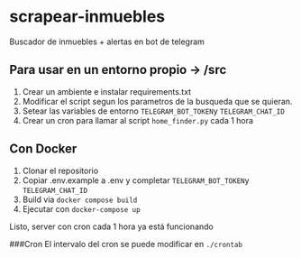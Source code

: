 # scrapear-inmuebles
Buscador de inmuebles + alertas en bot de telegram


## Para usar en un entorno propio -> /src
1. Crear un ambiente e instalar requirements.txt
2. Modificar el script segun los parametros de la busqueda que se quieran. 
3. Setear las variables de entorno `TELEGRAM_BOT_TOKEN`y `TELEGRAM_CHAT_ID`
4. Crear un cron para llamar al script `home_finder.py` cada 1 hora

## Con Docker
1. Clonar el repositorio
2. Copiar .env.example a .env y completar  `TELEGRAM_BOT_TOKEN`y `TELEGRAM_CHAT_ID`
3. Build via `docker compose build`
4. Ejecutar con `docker-compose up`

Listo, server con cron cada 1 hora ya está funcionando


###Cron
El intervalo del cron se puede modificar en `./crontab`